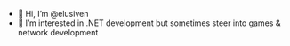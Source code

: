- 👋 Hi, I’m @elusiven
- 👀 I’m interested in .NET development but sometimes steer into games & network development

